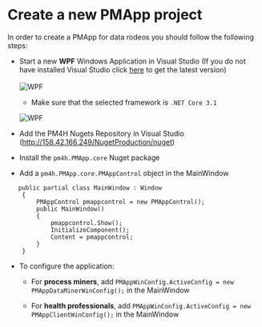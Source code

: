 ﻿---
sidebar_position: 1
---

#  Create a new PMApp project

In order to create a PMApp for data rodeos you should follow the following steps:

* Start a new **WPF** Windows Application in Visual Studio (If you do not have installed Visual Studio click [here](https://visualstudio.microsoft.com/es/downloads/) to get the latest version)<br/><br/> ![WPF](/img/pmapp-project-wpf.jpg)
    * Make sure that the selected framework is `.NET Core 3.1`
    
    ![WPF](/img/pmapp-project-wpf-framework.jpg)

* Add the PM4H Nugets Repository in Visual Studio (http://158.42.166.249/NugetProduction/nuget)

* Install the `pm4h.PMApp.core` Nuget package

* Add a `pm4h.PMApp.core.PMAppControl` object in the MainWindow

```
   public partial class MainWindow : Window
    {
        PMAppControl pmappcontrol = new PMAppControl();
        public MainWindow()
        {
            pmappcontrol.Show();
            InitializeComponent();
            Content = pmappcontrol;
        }
    }

```

* To configure the application:

    * For **process miners**, add `PMAppWinConfig.ActiveConfig = new PMAppDataMinerWinConfig();` in the MainWindow
    
    * For **health professionals**, add `PMAppWinConfig.ActiveConfig = new  PMAppClientWinConfig();` in the MainWindow
